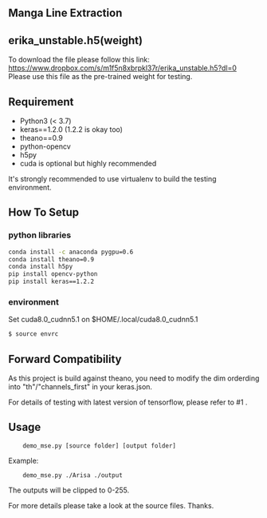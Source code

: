 Manga Line Extraction
--------------

## erika_unstable.h5(weight)

To download the file please follow this link:
https://www.dropbox.com/s/m1f5n8xbrpkl37r/erika_unstable.h5?dl=0
Please use this file as the pre-trained weight for testing.


## Requirement

+  Python3 (< 3.7)
+  keras==1.2.0 (1.2.2 is okay too)
+  theano==0.9
+  python-opencv
+  h5py
+  cuda is optional but highly recommended

It's strongly recommended to use virtualenv to build the testing environment.


## How To Setup
### python libraries
```bash
conda install -c anaconda pygpu=0.6
conda install theano=0.9
conda install h5py
pip install opencv-python
pip install keras==1.2.2
```

### environment
Set cuda8.0_cudnn5.1 on $HOME/.local/cuda8.0_cudnn5.1

```bash
$ source envrc
```

## Forward Compatibility

As this project is build against theano, you need to modify the dim orderding into "th"/"channels_first" in your keras.json.

For details of testing with latest version of tensorflow, please refer to #1 .

## Usage

        demo_mse.py [source folder] [output folder]

Example:

        demo_mse.py ./Arisa ./output

The outputs will be clipped to 0-255.




For more details please take a look at the source files. Thanks.
